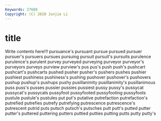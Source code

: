 ```yaml
---
Keywords: 27608
Copyright: (C) 2020 Junjie Li
---
```


# title

Write contents here!!!
pursuance's 
pursuant 
pursue 
pursued 
pursuer 
pursuer's 
pursuers 
pursues 
pursuing 
pursuit
pursuit's 
pursuits 
purulence 
purulence's 
purulent 
purvey 
purveyed 
purveying 
purveyor 
purveyor's
purveyors 
purveys 
purview 
purview's 
pus 
pus's 
push 
push's 
pushcart 
pushcart's
pushcarts 
pushed 
pusher 
pusher's 
pushers 
pushes 
pushier 
pushiest 
pushiness 
pushiness's
pushing 
pushover 
pushover's 
pushovers 
pushup 
pushup's 
pushups 
pushy 
pusillanimity 
pusillanimity's
pusillanimous 
puss 
puss's 
pusses 
pussier 
pussies 
pussiest 
pussy 
pussy's 
pussycat
pussycat's 
pussycats 
pussyfoot 
pussyfooted 
pussyfooting 
pussyfoots 
pustule 
pustule's 
pustules 
put
put's 
putative 
putrefaction 
putrefaction's 
putrefied 
putrefies 
putrefy 
putrefying 
putrescence 
putrescence's
putrescent 
putrid 
puts 
putsch 
putsch's 
putsches 
putt 
putt's 
putted 
putter
putter's 
puttered 
puttering 
putters 
puttied 
putties 
putting 
putts 
putty 
putty's
